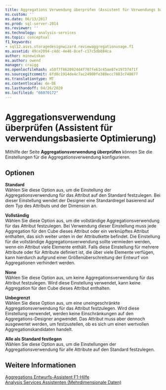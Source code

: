 ```yaml
---
title: Aggregations Verwendung überprüfen (Assistent für Verwendungs basierte Optimierung) | Microsoft-Dokumentation
ms.custom: ''
ms.date: 06/13/2017
ms.prod: sql-server-2014
ms.reviewer: ''
ms.technology: analysis-services
ms.topic: conceptual
f1_keywords:
- sql12.asvs.storagedesignwizard.reviewaggregationusage.f1
ms.assetid: 49ce2094-c4dc-4e46-8cef-c17c5db084ca
author: minewiskan
ms.author: owend
manager: craigg
ms.openlocfilehash: a58f7f8620924d4f707fe61c45ae87e19737471f
ms.sourcegitcommit: 6fd8c1914de4c7ac24900fe388ecc7883c740077
ms.translationtype: MT
ms.contentlocale: de-DE
ms.lasthandoff: 04/26/2020
ms.locfileid: "66070172"
---
```

# <a name="review-aggregation-usage-usage-based-optimiation-wizard"></a>Aggregationsverwendung überprüfen (Assistent für verwendungsbasierte Optimierung)
  Mithilfe der Seite **Aggregationsverwendung überprüfen** können Sie die Einstellungen für die Aggregationsverwendung konfigurieren.  
  
## <a name="options"></a>Optionen  
 **Standard**  
 Wählen Sie diese Option aus, um die Einstellung der Aggregationsverwendung für das Attribut auf den Standard festzulegen. Bei dieser Einstellung wendet der Designer eine Standardregel basierend auf dem Typ des Attributs und der Dimension an.  
  
 **Vollständig**  
 Wählen Sie diese Option aus, um die vollständige Aggregationsverwendung für das Attribut festzulegen. Bei Verwendung dieser Einstellung muss jede Aggregation für den Cube dieses Attribut oder ein verknüpftes Attribut enthalten, das sich weiter unten in der Attributkette befindet. Die Einstellung für die vollständige Aggregationsverwendung sollte vermieden werden, wenn ein Attribut viele Elemente enthält. Falls diese Einstellung für mehrere Attribute oder für Attribute definiert ist, die über viele Elemente verfügen, kann hierdurch aufgrund einer Größenüberschreitung der Entwurf von Aggregationen verhindert werden.  
  
 **None**  
 Wählen Sie diese Option aus, um keine Aggregationsverwendung für das Attribut festzulegen. Wird diese Einstellung verwendet, kann keine Aggregation für den Cube dieses Attribut enthalten.  
  
 **Unbegrenzt**  
 Wählen Sie diese Option aus, um eine uneingeschränkte Aggregationsverwendung für das Attribut festzulegen. Wird diese Einstellung verwendet, werden keine Einschränkungen auf den Aggregations-Designer angwendet. Das Attribut muss aber dennoch ausgewertet werden, um festzustellen, ob es sich um einen wertvollen Aggregationskandidaten handelt.  
  
 **Alle als Standard festlegen**  
 Wählen Sie diese Option aus, um die Einstellungen der Aggregationsverwendung für alle Attribute auf den Standard festzulegen.  
  
## <a name="see-also"></a>Weitere Informationen  
 [Aggregations Entwurfs-Assistent F1-Hilfe](aggregation-design-wizard-f1-help.md)   
 [Analysis Services Assistenten &#40;Mehrdimensionale Daten&#41;](analysis-services-wizards-multidimensional-data.md)  
  
  
